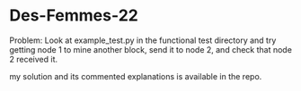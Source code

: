 # Des-Femmes-22

Problem: Look at example_test.py in the functional test directory and try getting node 1 to mine another block, send it to node 2, and check that node 2 received it. 

my solution and its commented explanations is available in the repo.
